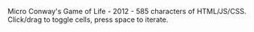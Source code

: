 Micro Conway's Game of Life - 2012 - 585 characters of HTML/JS/CSS. Click/drag to toggle cells, press space to iterate.
